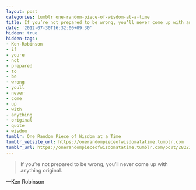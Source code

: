 ```yaml
---
layout: post
categories: tumblr one-random-piece-of-wisdom-at-a-time
title: If you’re not prepared to be wrong, you’ll never come up with anything original.
date: '2012-07-30T16:32:00+09:30'
hidden: true
hidden-tags:
- Ken-Robinson
- if
- youre
- not
- prepared
- to
- be
- wrong
- youll
- never
- come
- up
- with
- anything
- original
- quote
- wisdom
tumblr: One Random Piece of Wisdom at a Time
tumblr_website_url: https://onerandompieceofwisdomatatime.tumblr.com
tumblr_url: https://onerandompieceofwisdomatatime.tumblr.com/post/28323323089/if-youre-not-prepared-to-be-wrong-youll-never
---
```

> If you’re not prepared to be wrong, you’ll never come up with anything original.

—Ken Robinson
